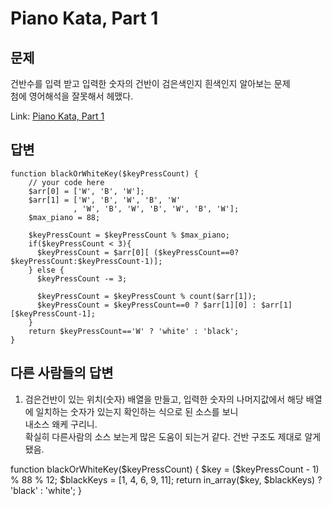 Piano Kata, Part 1
===================

문제
------------
건반수를 입력 받고 입력한 숫자의 건반이 검은색인지 흰색인지 알아보는 문제  
첨에 영어해석을 잘못해서 헤맸다.  

Link: [Piano Kata, Part 1](https://www.codewars.com/kata/piano-kata-part-1)

답변
--------------

    function blackOrWhiteKey($keyPressCount) {
        // your code here
        $arr[0] = ['W', 'B', 'W'];
        $arr[1] = ['W', 'B', 'W', 'B', 'W'
                  , 'W', 'B', 'W', 'B', 'W', 'B', 'W'];
        $max_piano = 88;

        $keyPressCount = $keyPressCount % $max_piano;
        if($keyPressCount < 3){
          $keyPressCount = $arr[0][ ($keyPressCount==0?$keyPressCount:$keyPressCount-1)];
        } else {
          $keyPressCount -= 3;

          $keyPressCount = $keyPressCount % count($arr[1]);
          $keyPressCount = $keyPressCount==0 ? $arr[1][0] : $arr[1][$keyPressCount-1];
        }
        return $keyPressCount=='W' ? 'white' : 'black';
    }


다른 사람들의 답변
------------------------
1. 검은건반이 있는 위치(숫자) 배열을 만들고, 입력한 숫자의 나머지값에서 해당 배열에 일치하는 숫자가 있는지 확인하는 식으로 된 소스를 보니  
내소스 왜케 구리니.   
확실히 다른사람의 소스 보는게 많은 도움이 되는거 같다.
건반 구조도 제대로 알게 됐음.

</pre>
    function blackOrWhiteKey($keyPressCount)
    {
      $key = ($keyPressCount - 1) % 88 % 12;
      $blackKeys = [1, 4, 6, 9, 11];
      return in_array($key, $blackKeys) ? 'black' : 'white';
    }
</pre>
